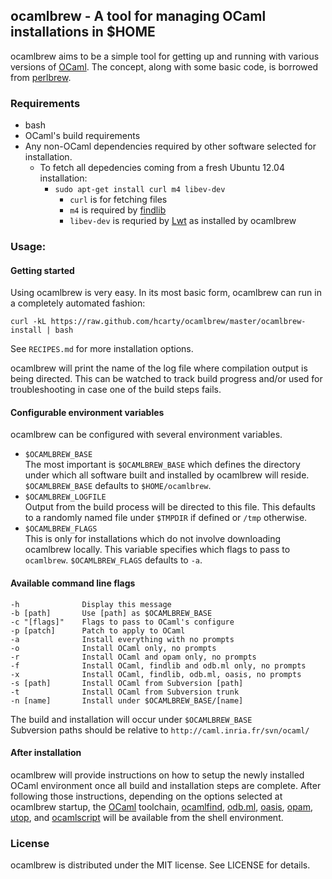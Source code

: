 ## ocamlbrew - A tool for managing OCaml installations in $HOME

ocamlbrew aims to be a simple tool for getting up and running with various
versions of [OCaml][].  The concept, along with some basic code, is borrowed
from [perlbrew][].

### Requirements

* bash
* OCaml's build requirements
* Any non-OCaml dependencies required by other software selected for
  installation.
  * To fetch all depedencies coming from a fresh Ubuntu 12.04 installation:
    * `sudo apt-get install curl m4 libev-dev`
      * `curl` is for fetching files
      * `m4` is required by [findlib][]
      * `libev-dev` is requried by [Lwt][] as installed by ocamlbrew

### Usage:

#### Getting started

Using ocamlbrew is very easy.  In its most basic form, ocamlbrew can run in a
completely automated fashion:

    curl -kL https://raw.github.com/hcarty/ocamlbrew/master/ocamlbrew-install | bash

See `RECIPES.md` for more installation options.

ocamlbrew will print the name of the log file where compilation output is being
directed.  This can be watched to track build progress and/or used for
troubleshooting in case one of the build steps fails.

#### Configurable environment variables

ocamlbrew can be configured with several environment variables.

* `$OCAMLBREW_BASE`  
  The most important is `$OCAMLBREW_BASE` which defines the directory under
  which all software built and installed by ocamlbrew will reside.
  `$OCAMLBREW_BASE` defaults to `$HOME/ocamlbrew`.
* `$OCAMLBREW_LOGFILE`  
  Output from the build process will be directed to this file.  This defaults
  to a randomly named file under `$TMPDIR` if defined or `/tmp` otherwise.
* `$OCAMLBREW_FLAGS`  
  This is only for installations which do not involve downloading ocamlbrew
  locally.  This variable specifies which flags to pass to `ocamlbrew`.
  `$OCAMLBREW_FLAGS` defaults to `-a`.

#### Available command line flags
    -h              Display this message
    -b [path]       Use [path] as $OCAMLBREW_BASE
    -c "[flags]"    Flags to pass to OCaml's configure
    -p [patch]      Patch to apply to OCaml
    -a              Install everything with no prompts
    -o              Install OCaml only, no prompts
    -r              Install OCaml and opam only, no prompts
    -f              Install OCaml, findlib and odb.ml only, no prompts
    -x              Install OCaml, findlib, odb.ml, oasis, no prompts
    -s [path]       Install OCaml from Subversion [path]
    -t              Install OCaml from Subversion trunk
    -n [name]       Install under $OCAMLBREW_BASE/[name]

The build and installation will occur under `$OCAMLBREW_BASE`  
Subversion paths should be relative to `http://caml.inria.fr/svn/ocaml/`

#### After installation

ocamlbrew will provide instructions on how to setup the newly
installed OCaml environment once all build and installation steps are
complete.  After following those instructions, depending on the
options selected at ocamlbrew startup, the [OCaml][] toolchain,
[ocamlfind][findlib], [odb.ml][odb], [oasis][], [opam][], [utop][],
and [ocamlscript][] will be available from the shell environment.

### License

ocamlbrew is distributed under the MIT license.  See LICENSE for details.

[OCaml]: http://caml.inria.fr/ocaml/release.en.html
[findlib]: http://projects.camlcity.org/projects/findlib.html
[odb]: https://github.com/thelema/odb
[oasis]: http://oasis.forge.ocamlcore.org/
[oasis-db]: http://oasis.ocamlcore.org/dev/home
[opam]: http://opam.ocamlpro.com/
[Batteries]: http://batteries.forge.ocamlcore.org/
[React]: http://erratique.ch/software/react
[Lwt]: http://ocsigen.org/lwt/
[utop]: http://forge.ocamlcore.org/projects/utop/
[ocamlscript]: http://martin.jambon.free.fr/ocamlscript.html
[perlbrew]: http://search.cpan.org/~gugod/App-perlbrew/bin/perlbrew
[PCRE]: http://www.pcre.org/
[libev]: http://software.schmorp.de/pkg/libev.html
